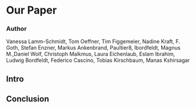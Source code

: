 # Our Paper

### Author

Vanessa Lamm-Schmidt, Tom Oeffner, Tim Figgemeier, Nadine Kraft, F. Goth, Stefan Enzner, Markus Ankenbrand, Paultier8, lbordfeldt, Magnus M.,Daniel Wolf, Christoph Malkmus, Laura Eichenlaub, Eslam Ibrahim, Ludwig Bordfeldt, Federico Cascino, Tobias Kirschbaum, Manas Kshirsagar


## Intro


## Conclusion

